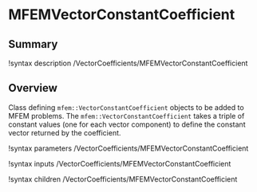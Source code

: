 # MFEMVectorConstantCoefficient

## Summary

!syntax description /VectorCoefficients/MFEMVectorConstantCoefficient

## Overview

Class defining `mfem::VectorConstantCoefficient` objects to be added to MFEM problems. The
`mfem::VectorConstantCoefficient` takes a triple of constant values (one for each vector component)
to define the constant vector returned by the coefficient.

!syntax parameters /VectorCoefficients/MFEMVectorConstantCoefficient

!syntax inputs /VectorCoefficients/MFEMVectorConstantCoefficient

!syntax children /VectorCoefficients/MFEMVectorConstantCoefficient
